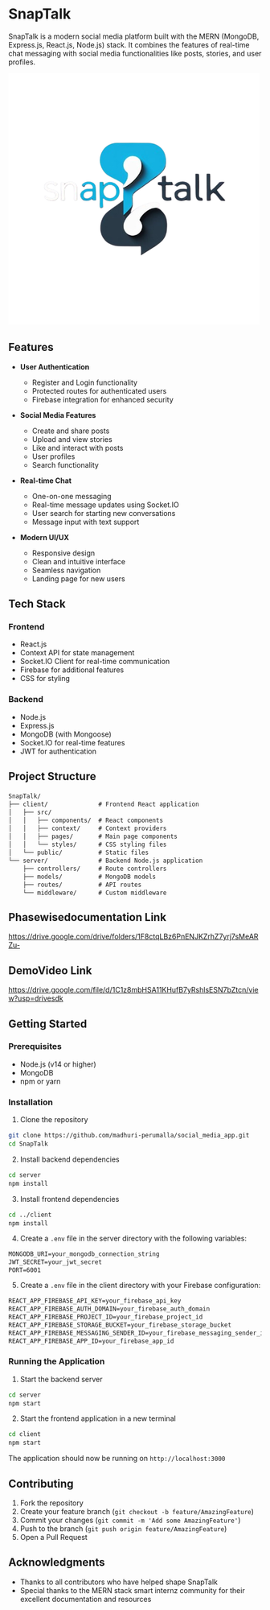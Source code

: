 # SnapTalk

SnapTalk is a modern social media platform built with the MERN (MongoDB, Express.js, React.js, Node.js) stack. It combines the features of real-time chat messaging with social media functionalities like posts, stories, and user profiles.

![SnapTalk Logo](./client/src/images/SnapTalk.png)

## Features

- **User Authentication**
  - Register and Login functionality
  - Protected routes for authenticated users
  - Firebase integration for enhanced security

- **Social Media Features**
  - Create and share posts
  - Upload and view stories
  - Like and interact with posts
  - User profiles
  - Search functionality

- **Real-time Chat**
  - One-on-one messaging
  - Real-time message updates using Socket.IO
  - User search for starting new conversations
  - Message input with text support

- **Modern UI/UX**
  - Responsive design
  - Clean and intuitive interface
  - Seamless navigation
  - Landing page for new users

## Tech Stack

### Frontend
- React.js
- Context API for state management
- Socket.IO Client for real-time communication
- Firebase for additional features
- CSS for styling

### Backend
- Node.js
- Express.js
- MongoDB (with Mongoose)
- Socket.IO for real-time features
- JWT for authentication

## Project Structure

```
SnapTalk/
├── client/              # Frontend React application
│   ├── src/
│   │   ├── components/  # React components
│   │   ├── context/     # Context providers
│   │   ├── pages/       # Main page components
│   │   └── styles/      # CSS styling files
│   └── public/          # Static files
└── server/              # Backend Node.js application
    ├── controllers/     # Route controllers
    ├── models/          # MongoDB models
    ├── routes/          # API routes
    └── middleware/      # Custom middleware
```
## Phasewisedocumentation Link
https://drive.google.com/drive/folders/1F8ctqLBz6PnENJKZrhZ7yrj7sMeARZu-

## DemoVideo Link
https://drive.google.com/file/d/1C1z8mbHSA11KHufB7yRshlsESN7bZtcn/view?usp=drivesdk
## Getting Started

### Prerequisites
- Node.js (v14 or higher)
- MongoDB
- npm or yarn

### Installation

1. Clone the repository
```bash
git clone https://github.com/madhuri-perumalla/social_media_app.git
cd SnapTalk
```

2. Install backend dependencies
```bash
cd server
npm install
```

3. Install frontend dependencies
```bash
cd ../client
npm install
```

4. Create a `.env` file in the server directory with the following variables:
```
MONGODB_URI=your_mongodb_connection_string
JWT_SECRET=your_jwt_secret
PORT=6001
```

5. Create a `.env` file in the client directory with your Firebase configuration:
```
REACT_APP_FIREBASE_API_KEY=your_firebase_api_key
REACT_APP_FIREBASE_AUTH_DOMAIN=your_firebase_auth_domain
REACT_APP_FIREBASE_PROJECT_ID=your_firebase_project_id
REACT_APP_FIREBASE_STORAGE_BUCKET=your_firebase_storage_bucket
REACT_APP_FIREBASE_MESSAGING_SENDER_ID=your_firebase_messaging_sender_id
REACT_APP_FIREBASE_APP_ID=your_firebase_app_id
```

### Running the Application

1. Start the backend server
```bash
cd server
npm start
```

2. Start the frontend application in a new terminal
```bash
cd client
npm start
```

The application should now be running on `http://localhost:3000`

## Contributing

1. Fork the repository
2. Create your feature branch (`git checkout -b feature/AmazingFeature`)
3. Commit your changes (`git commit -m 'Add some AmazingFeature'`)
4. Push to the branch (`git push origin feature/AmazingFeature`)
5. Open a Pull Request


## Acknowledgments

- Thanks to all contributors who have helped shape SnapTalk
- Special thanks to the MERN stack smart internz community for their excellent documentation and resources 


